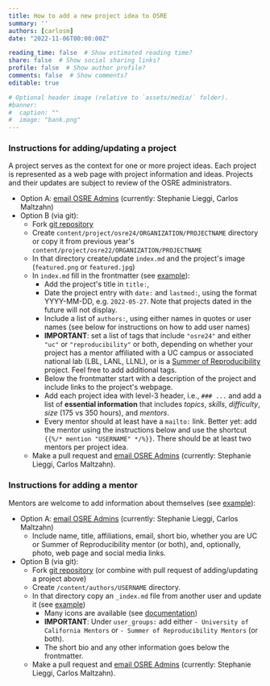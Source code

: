 ```yaml
---
title: How to add a new project idea to OSRE
summary: ''
authors: [carlosm]
date: "2022-11-06T00:00:00Z"

reading_time: false  # Show estimated reading time?
share: false  # Show social sharing links?
profile: false  # Show author profile?
comments: false  # Show comments?
editable: true

# Optional header image (relative to `assets/media/` folder).
#banner:
#  caption: ""
#  image: "bank.png"
---
```


### Instructions for adding/updating a project

A project serves as the context for one or more project ideas. Each project is represented as a web page with project information and ideas. Projects and their updates are subject to review of the OSRE administrators. 

- Option A: [email OSRE Admins](mailto:ospo-info-group@ucsc.edu) (currently: Stephanie Lieggi, Carlos Maltzahn)
- Option B (via git):
  - Fork [git repository](https://github.com/ucsc-ospo/ucsc-ospo.github.io)
  - Create `content/project/osre24/ORGANIZATION/PROJECTNAME` directory or copy it from previous year's `content/project/osre22/ORGANIZATION/PROJECTNAME`
  - In that directory create/update `index.md` and the project's image (`featured.png` or `featured.jpg`) 
  - In `index.md` fill in the frontmatter (see [example](https://raw.githubusercontent.com/ucsc-ospo/ucsc-ospo.github.io/main/content/project/osre22/ucsc/polyphorm/index.md)):
    - Add the project's title in `title:`, 
    - Date the project entry with `date:` and `lastmod:`, using the format YYYY-MM-DD, e.g. `2022-05-27`. Note that projects dated in the future will not display.
    - Include a list of `authors:`, using either names in quotes or user names (see below for instructions on how to add user names)
    - **IMPORTANT**: set a list of tags that include `"osre24"` and either `"uc"` or `"reproducibility"` or both, depending on whether your project has a mentor affiliated with a UC campus or associated national lab (LBL, LANL, LLNL), or is a [Summer of Reproducibility](/sor) project. Feel free to add additional tags.
    - Below the frontmatter start with a description of the project and include links to the project's webpage. 
    - Add each project idea with level-3 header, i.e., `### ...` and add a list of **essential information** that includes *topics*, *skills*, *difficulty*, *size* (175 vs 350 hours), and *mentors*.
    - Every mentor should at least have a `mailto:` link. Better yet: add the mentor using the instructions below and use the shortcut `{{%/* mention "USERNAME" */%}}`. There should be at least two mentors per project idea.
  - Make a pull request and [email OSRE Admins](mailto:ospo-info-group@ucsc.edu) (currently: Stephanie Lieggi, Carlos Maltzahn).
  
### Instructions for adding a mentor

Mentors are welcome to add information about themselves (see [example](https://ospo.ucsc.edu/author/stephanie-lieggi/)): 
- Option A: [email OSRE Admins](mailto:ospo-info-group@ucsc.edu) (currently: Stephanie Lieggi, Carlos Maltzahn)
  - Include name, title, affiliations, email, short bio, whether you are UC or Summer of Reproducibility mentor (or both), and, optionally, photo, web page and social media links.
- Option B (via git): 
  - Fork [git repository](https://github.com/ucsc-ospo/ucsc-ospo.github.io) (or combine with pull request of adding/updating a project above)
  - Create `/content/authors/USERNAME` directory.
  - In that directory copy an `_index.md` file from another user and update it (see [example](https://raw.githubusercontent.com/ucsc-ospo/ucsc-ospo.github.io/main/content/authors/slieggi/_index.md))
    - Many icons are available (see [documentation](https://wowchemy.com/docs/getting-started/page-builder/#icons))
    - **IMPORTANT**: Under `user_groups:` add either `- University of California Mentors` or `- Summer of Reproducibility Mentors` (or both).
    - The short bio and any other information goes below the frontmatter.
  - Make a pull request and [email OSRE Admins](mailto:ospo-info-group@ucsc.edu) (currently: Stephanie Lieggi, Carlos Maltzahn).


